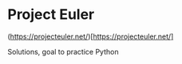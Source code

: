 # Project Euler
(https://projecteuler.net/)[https://projecteuler.net/]

Solutions, goal to practice Python


